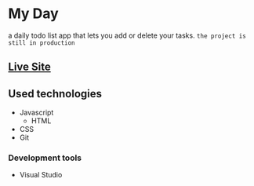 # My Day #

a daily todo list app that lets you add or delete your tasks.
  `the project is still in production`

[Live Site](https://a2uuz.github.io/myday/)
------------------------------------

## Used technologies ##
* Javascript 
	* HTML
* CSS 	
* Git 

### Development tools ###

* Visual Studio

